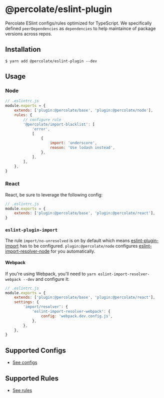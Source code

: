 # @percolate/eslint-plugin

Percolate ESlint configs/rules optimized for TypeScript.
We specifically defined `peerDependencies` as `dependencies` to help maintaince of package versions across repos.

## Installation

```
$ yarn add @percolate/eslint-plugin --dev
```

## Usage

### Node

```js
// .eslintrc.js
module.exports = {
    extends: ['plugin:@percolate/base', 'plugin:@percolate/node'],
    rules: {
        // configure rule
        '@percolate/import-blacklist': [
            'error',
            [
                {
                    import: 'underscore',
                    reason: 'Use lodash instead',
                },
            ],
        ],
    },
}
```

### React

React, be sure to leverage the following config:

```js
// .eslintrc.js
module.exports = {
    extends: ['plugin:@percolate/base', 'plugin:@percolate/react'],
}
```

### `eslint-plugin-import`

The rule `import/no-unresolved` is on by default which means [eslint-plugin-import](https://www.yarnpkg.com/en/package/eslint-plugin-import) has to be configured.
`plugin:@percolate/node` configures [eslint-import-resolver-node](https://www.yarnpkg.com/en/package/eslint-import-resolver-node) for you automatically.

#### Webpack

If you're using Webpack, you'll need to `yarn eslint-import-resolver-webpack --dev` and configure it:

```js
// .eslintrc.js
module.exports = {
    extends: ['plugin:@percolate/base', 'plugin:@percolate/react'],
    settings: {
        'import/resolver': {
            'eslint-import-resolver-webpack': {
                config: 'webpack.dev.config.js',
            },
        },
    },
}
```

## Supported Configs

-   [See configs](src/configs)

## Supported Rules

-   [See rules](docs/rules)
